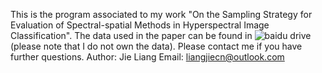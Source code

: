 This is the program associated to my work "On the Sampling Strategy for Evaluation of Spectral-spatial Methods in Hyperspectral Image Classification". The data used in the paper can be found in ![baidu drive](https://pan.baidu.com/s/1D2fEzQKnUxKZQc0BP7C3bg#list/path=%2F)   (please note that I do not own the data). 
Please contact me if you have further questions. 
Author: Jie Liang 
Email: liangjiecn@outlook.com
